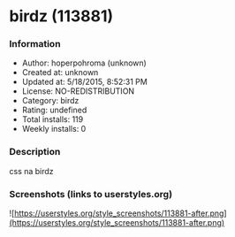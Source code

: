 # birdz (113881)

### Information
- Author: hoperpohroma (unknown)
- Created at: unknown
- Updated at: 5/18/2015, 8:52:31 PM
- License: NO-REDISTRIBUTION
- Category: birdz
- Rating: undefined
- Total installs: 119
- Weekly installs: 0


### Description
css na birdz


### Screenshots (links to userstyles.org)
![https://userstyles.org/style_screenshots/113881-after.png](https://userstyles.org/style_screenshots/113881-after.png)



